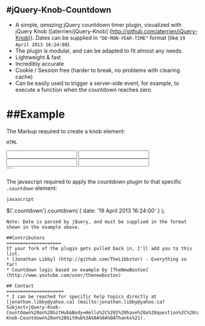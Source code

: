 #jQuery-Knob-Countdown
---
* A simple, *amazing* jQuery countdown timer plugin, visualized with jQuery Knob ([aterrien/jQuery-Knob] (http://github.com/aterrien/jQuery-Knob)). Dates can be supplied in `"DD-MON-YEAR-TIME"` format (like `19 April 2013 16:24:00`).
* The plugin is modular, and can be adapted to fit almost any needs.
* Lightweight & fast
* Incredibly accurate
* Cookie / Session free (harder to break, no problems with clearing cache)
* Can be easily used to trigger a server-side event, for example, to execute a function when the countdown reaches zero.

##Example
=====================

The Markup required to create a knob element:

```HTML```
  <section class="countdown">
  <input class="knob" id="days" data-min="0" data-max="365">
  <input class="knob" id="hours" data-min="0" data-max="24">
  <input class="knob" id="mins" data-min="0" data-max="60">
  <input class="knob" id="secs" data-min="0" data-max="60">
  </section>
````

The javascript required to apply the countdown plugin to that specific `.countdown` element:

```javascript```

$('.countdown').countdown( { date: '19 April 2013 16:24:00' } );

````
Note: Date is parsed by jQuery, and must be supplied in the format shown in the example above.

##Contributers
====================
If your fork of the plugin gets pulled back in, I'll add you to this list.
* [Jonathan Libby] (http://github.com/TheLibbster) - Everything so far!
* Countdown logic based on example by [TheNewBoston] (http://www.youtube.com/user/thenewboston)

## Contact
=====================
* I can be reached for specific help topics directly at [jonathan.libby@yahoo.ca] (mailto:jonathan.libby@yahoo.ca?Subject=jQuery-Knob-Countdown%20on%20GitHub&Body=Hello%2C%20I%20have%20a%20question%2C%20comment%2C%20or%20concern%20about%20jQuery-Knob-Countdown%20on%20GitHub%3A%0A%0A%0AThanks%21).
